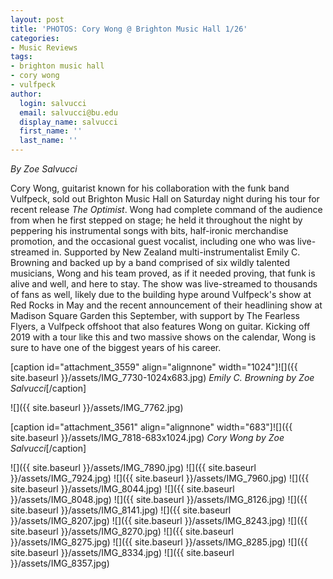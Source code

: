 ```yaml
---
layout: post
title: 'PHOTOS: Cory Wong @ Brighton Music Hall 1/26'
categories:
- Music Reviews
tags:
- brighton music hall
- cory wong
- vulfpeck
author:
  login: salvucci
  email: salvucci@bu.edu
  display_name: salvucci
  first_name: ''
  last_name: ''
---
```

_By Zoe Salvucci_

Cory Wong, guitarist known for his collaboration with the funk band Vulfpeck, sold out Brighton Music Hall on Saturday night during his tour for recent release _The Optimist_. Wong had complete command of the audience from when he first stepped on stage; he held it throughout the night by peppering his instrumental songs with bits, half-ironic merchandise promotion, and the occasional guest vocalist, including one who was live-streamed in. Supported by New Zealand multi-instrumentalist Emily C. Browning and backed up by a band comprised of six wildly talented musicians, Wong and his team proved, as if it needed proving, that funk is alive and well, and here to stay. The show was live-streamed to thousands of fans as well, likely due to the building hype around Vulfpeck's show at Red Rocks in May and the recent announcement of their headlining show at Madison Square Garden this September, with support by The Fearless Flyers, a Vulfpeck offshoot that also features Wong on guitar. Kicking off 2019 with a tour like this and two massive shows on the calendar, Wong is sure to have one of the biggest years of his career.

\[caption id="attachment\_3559" align="alignnone" width="1024"\]![]({{ site.baseurl }}/assets/IMG_7730-1024x683.jpg) _Emily C. Browning by Zoe Salvucci_\[/caption\]

![]({{ site.baseurl }}/assets/IMG_7762.jpg)

\[caption id="attachment\_3561" align="alignnone" width="683"\]![]({{ site.baseurl }}/assets/IMG_7818-683x1024.jpg) _Cory Wong by Zoe Salvucci_\[/caption\]

![]({{ site.baseurl }}/assets/IMG_7890.jpg) ![]({{ site.baseurl }}/assets/IMG_7924.jpg) ![]({{ site.baseurl }}/assets/IMG_7960.jpg) ![]({{ site.baseurl }}/assets/IMG_8044.jpg) ![]({{ site.baseurl }}/assets/IMG_8048.jpg) ![]({{ site.baseurl }}/assets/IMG_8126.jpg) ![]({{ site.baseurl }}/assets/IMG_8141.jpg) ![]({{ site.baseurl }}/assets/IMG_8207.jpg) ![]({{ site.baseurl }}/assets/IMG_8243.jpg) ![]({{ site.baseurl }}/assets/IMG_8270.jpg) ![]({{ site.baseurl }}/assets/IMG_8275.jpg) ![]({{ site.baseurl }}/assets/IMG_8285.jpg) ![]({{ site.baseurl }}/assets/IMG_8334.jpg) ![]({{ site.baseurl }}/assets/IMG_8357.jpg)